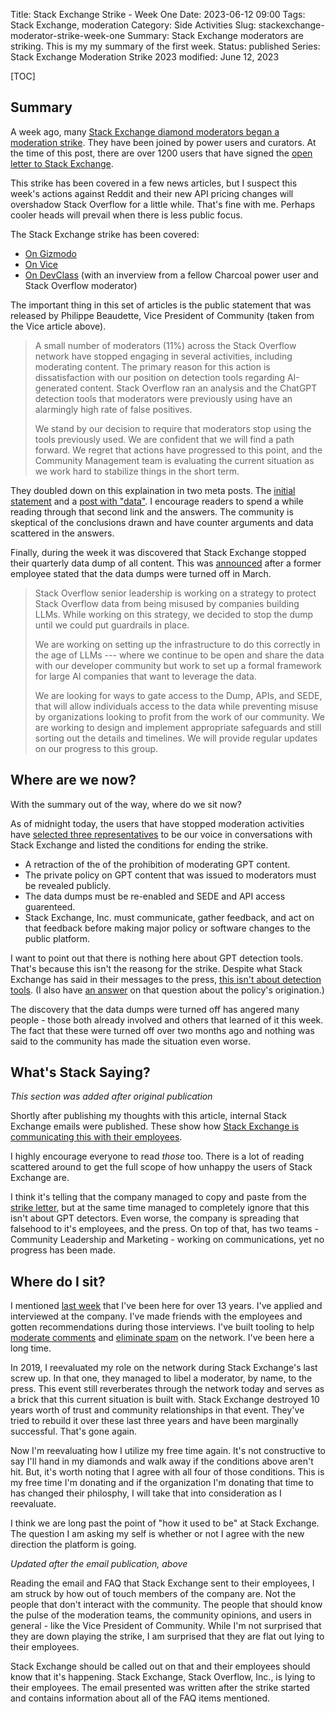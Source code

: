 Title: Stack Exchange Strike - Week One
Date: 2023-06-12 09:00
Tags: Stack Exchange, moderation
Category: Side Activities
Slug: stackexchange-moderator-strike-week-one
Summary: Stack Exchange moderators are striking. This is my my summary of the first week.
Status: published
Series: Stack Exchange Moderation Strike 2023
modified: June 12, 2023

[TOC]

## Summary

A week ago, many [Stack Exchange diamond moderators began a moderation strike][strikestart]. They have been joined by 
power users and curators. At the time of this post, there are over 1200 users that have signed the [open letter to Stack Exchange][1].

This strike has been covered in a few news articles, but I suspect this week's actions against Reddit and their new API pricing
changes will overshadow Stack Overflow for a little while. That's fine with me. Perhaps cooler heads will prevail when there is 
less public focus.

The Stack Exchange strike has been covered:

 - [On Gizmodo](https://gizmodo.com/ai-stack-overflow-content-moderation-chat-gpt-1850505609)
 - [On Vice](https://www.vice.com/en/article/4a33dj/stack-overflow-moderators-are-striking-to-stop-garbage-ai-content-from-flooding-the-site)
 - [On DevClass](https://devclass.com/2023/06/05/stack-overflow-volunteer-moderators-down-tools-over-secret-new-policy-that-obstructs-removal-of-ai-generated-content/) (with an inverview from a fellow Charcoal power user and Stack Overflow moderator)

The important thing in this set of articles is the public statement that was released by Philippe Beaudette, Vice President of Community (taken from the Vice article above).

> A small number of moderators (11%) across the Stack Overflow network have stopped engaging in several activities, including moderating content. The primary reason for this action is dissatisfaction with our position on detection tools regarding AI-generated content. Stack Overflow ran an analysis and the ChatGPT detection tools that moderators were previously using have an alarmingly high rate of false positives.
> 
> We stand by our decision to require that moderators stop using the tools previously used. We are confident that we will find a path forward. We regret that actions have progressed to this point, and the Community Management team is evaluating the current situation as we work hard to stabilize things in the short term.

They doubled down on this explaination in two meta posts. The [initial statement][2] and a [post with "data"][3]. I encourage readers 
to spend a while reading through that second link and the answers. The community is skeptical of the conclusions drawn and 
have counter arguments and data scattered in the answers.

Finally, during the week it was discovered that Stack Exchange stopped their quarterly data dump of all content. This was 
[announced][4] after a former employee stated that the data dumps were turned off in March. 

> Stack Overflow senior leadership is working on a strategy to protect Stack Overflow data from being misused by companies building LLMs. While working on this strategy, we decided to stop the dump until we could put guardrails in place.
> 
> We are working on setting up the infrastructure to do this correctly in the age of LLMs --- where we continue to be open and share the data with our developer community but work to set up a formal framework for large AI companies that want to leverage the data.
> 
> We are looking for ways to gate access to the Dump, APIs, and SEDE, that will allow individuals access to the data while preventing misuse by organizations looking to profit from the work of our community. We are working to design and implement appropriate safeguards and still sorting out the details and timelines. We will provide regular updates on our progress to this group.

## Where are we now?

With the summary out of the way, where do we sit now?

As of midnight today, the users that have stopped moderation activities have [selected three representatives][5] to be our voice
in conversations with Stack Exchange and listed the conditions for ending the strike.

 - A retraction of the of the prohibition of moderating GPT content.
 - The private policy on GPT content that was issued to moderators must be revealed publicly.
 - The data dumps must be re-enabled and SEDE and API access guarenteed.
 - Stack Exchange, Inc. must communicate, gather feedback, and act on that feedback before making major policy or software changes to the public platform.

I want to point out that there is nothing here about GPT detection tools. That's because this isn't the reasong for the strike. 
Despite what Stack Exchange has said in their messages to the press, [this isn't about detection tools][6]. (I also have 
[an answer][7] on that question about the policy's origination.)

The discovery that the data dumps were turned off has angered many people - those both already involved and others that learned of 
it this week. The fact that these were turned off over two months ago and nothing was said to the community has made the situation
even worse.

## What's Stack Saying?

_This section was added after original publication_

Shortly after publishing my thoughts with this article, internal Stack Exchange emails were published. These show how 
[Stack Exchange is communicating this with their employees][10].

I highly encourage everyone to read _those_ too. There is a lot of reading scattered around to get the full scope
of how unhappy the users of Stack Exchange are.

I think it's telling that the company managed to copy and paste from the [strike letter][1], but at the same time managed 
to completely ignore that this isn't about GPT detectors. Even worse, the company is spreading that falsehood to it's employees,
and the press. On top of that, has two teams - Community Leadership and Marketing - working on communications, yet no progress
has been made.

## Where do I sit?

I mentioned [last week][strikestart] that I've been here for over 13 years. I've applied and interviewed at the company. I've 
made friends with the employees and gotten recommendations during those interviews. I've built tooling to help [moderate comments][8]
and [eliminate spam][9] on the network. I've been here a long time.

In 2019, I reevaluated my role on the network during Stack Exchange's last screw up. In that one, they managed to libel a moderator,
by name, to the press. This event still reverberates through the network today and serves as a brick that this current situation is
built with. Stack Exchange destroyed 10 years worth of trust and community relationships in that event. They've tried to rebuild it
over these last three years and have been marginally successful. That's gone again.

Now I'm reevaluating how I utilize my free time again. It's not constructive to say I'll hand in my diamonds and walk away if the
conditions above aren't hit. But, it's worth noting that I agree with all four of those conditions. This is my free time I'm donating
and if the organization I'm donating that time to has changed their philosphy, I will take that into consideration as I reevaluate.

I think we are long past the point of "how it used to be" at Stack Exchange. The question I am asking my self is whether or not I
agree with the new direction the platform is going.

_Updated after the email publication, above_

Reading the email and FAQ that Stack Exchange sent to their employees, I am struck by how out of touch members of the company are.
Not the people that don't interact with the community. The people that should know the pulse of the moderation teams, the 
community opinions, and users in general - like the Vice President of Community. While I'm not surprised that they are 
down playing the strike, I am surprised that they are flat out lying to their employees.

Stack Exchange should be called out on that and their employees should know that it's happening. Stack Exchange, Stack Overflow, Inc.,
is lying to their employees. The email presented was written after the strike started and contains information about all of the 
FAQ items mentioned.




 [strikestart]: {filename}2023_06_05_stackexchange_mod_strike.md
 [1]: https://openletter.mousetail.nl/
 [2]: https://meta.stackexchange.com/q/389834/186281
 [3]: https://meta.stackexchange.com/q/389928/186281
 [4]: https://meta.stackexchange.com/a/390040/186281
 [5]: https://meta.stackexchange.com/q/390106/186281
 [6]: https://meta.stackexchange.com/a/389856/186281
 [7]: https://meta.stackexchange.com/a/389825/186281
 [8]: {filename}2015_01_02_can-a-machine-be-taught-to-flag-comments-automatically.md
 [9]: {filename}2017_02_19_can-a-machine-be-taught-to-flag-spam-automatically.md
 [10]: https://web.archive.org/web/20230612155947/https://jlericson.com/2023/06/12/internal_messages.html